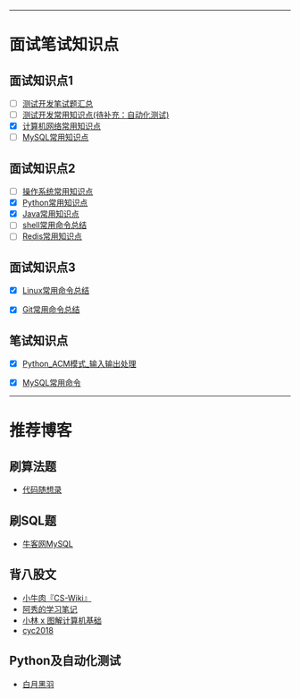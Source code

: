 

<hr/>

# 面试笔试知识点
## 面试知识点1
- [ ] [测试开发笔试题汇总](https://github.com/verolls/SDET_interview/blob/main/docs/测试开发笔试题汇总.md)
- [ ] [测试开发常用知识点(待补充：自动化测试)](https://github.com/verolls/SDET_interview/blob/main/docs/测试开发常用知识点.md)
- [x] [计算机网络常用知识点](https://github.com/verolls/SDET_interview/blob/main/docs/计算机网络常用知识点.md)
- [ ] [MySQL常用知识点](https://github.com/verolls/SDET_interview/blob/main/docs/MySQL常用知识点.md)

## 面试知识点2
- [ ] [操作系统常用知识点](https://github.com/verolls/SDET_interview/blob/main/docs/操作系统常用知识点.md)
- [x] [Python常用知识点](https://github.com/verolls/SDET_interview/blob/main/docs/Python常用知识点.md)
- [x] [Java常用知识点](https://github.com/verolls/SDET_interview/blob/main/docs/Java常用知识点.md)
- [ ] [shell常用命令总结](https://github.com/verolls/SDET_interview/blob/main/docs/shell常用命令总结.md)
- [ ] [Redis常用知识点](https://github.com/verolls/SDET_interview/blob/main/docs/Redis常用知识点.md)

## 面试知识点3
- [x] [Linux常用命令总结](https://github.com/verolls/SDET_interview/blob/main/docs/Linux常用命令总结.md)
- [x] [Git常用命令总结](https://github.com/verolls/SDET_interview/blob/main/docs/Git常用命令总结.md)


## 笔试知识点
- [x] [Python_ACM模式_输入输出处理](https://github.com/verolls/SDET_interview/blob/main/docs/Python_ACM模式_输入输出处理.md)
- [x] [MySQL常用命令](https://github.com/verolls/SDET_interview/blob/main/docs/MySQL常用命令.md)


<hr/>

# 推荐博客

## 刷算法题
- [代码随想录](https://programmercarl.com/)
## 刷SQL题
- [牛客网MySQL](https://www.nowcoder.com/exam/oj?page=1&tab=SQL%E7%AF%87&topicId=199)

## 背八股文
- [小牛肉『CS-Wiki』](https://www.cswiki.top/)
- [阿秀的学习笔记](https://interviewguide.cn/)
- [小林 x 图解计算机基础](https://xiaolincoding.com/)
- [cyc2018](www.cyc2018.xyz)

## Python及自动化测试
- [白月黑羽](https://www.byhy.net/)